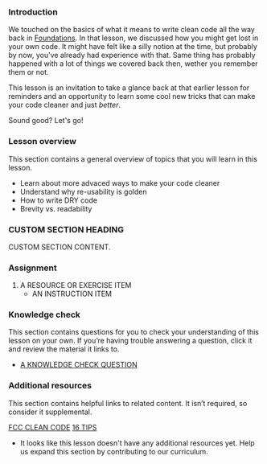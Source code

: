 ### Introduction

We touched on the basics of what it means to write clean code all the way back in [Foundations](https://www.theodinproject.com/lessons/foundations-clean-code). In that lesson, we discussed how you might get lost in your own code. It might have felt like a silly notion at the time, but probably by now, you've already had experience with that. Same thing has probably happened with a lot of things we covered back then, wether you remember them or not.

This lesson is an invitation to take a glance back at that earlier lesson for reminders and an opportunity to learn some cool new tricks that can make your code cleaner and just _better_.

Sound good? Let's go!

### Lesson overview

This section contains a general overview of topics that you will learn in this lesson.

- Learn about more advaced ways to make your code cleaner
- Understand why re-usability is golden
- How to write DRY code
- Brevity vs. readability

### CUSTOM SECTION HEADING

CUSTOM SECTION CONTENT.

### Assignment

<div class="lesson-content__panel" markdown="1">

1. A RESOURCE OR EXERCISE ITEM
   - AN INSTRUCTION ITEM

</div>

### Knowledge check

This section contains questions for you to check your understanding of this lesson on your own. If you’re having trouble answering a question, click it and review the material it links to.

- [A KNOWLEDGE CHECK QUESTION](A-KNOWLEDGE-CHECK-URL)

### Additional resources

This section contains helpful links to related content. It isn’t required, so consider it supplemental.

[FCC CLEAN CODE](https://www.freecodecamp.org/news/how-to-write-clean-code/)
[16 TIPS](https://enou.co/blog/how-to-write-clean-code/)

- It looks like this lesson doesn't have any additional resources yet. Help us expand this section by contributing to our curriculum.
